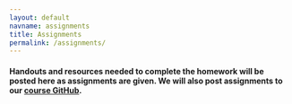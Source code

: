 ```yaml
---
layout: default
navname: assignments
title: Assignments
permalink: /assignments/
---
```


#### Handouts and resources needed to complete the homework will be posted here as assignments are given. We will also post assignments to our [course GitHub](http://github.com/jeanqasaur/cmu-15316-spring17).

<cloudstitch-handlebars user="jeanyang" app="cmu-15-316-spring-2017-assignments"></cloudstitch-handlebars>
=
